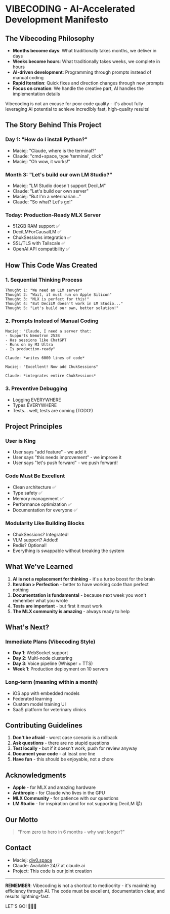 # VIBECODING - AI-Accelerated Development Manifesto

## The Vibecoding Philosophy

- **Months become days**: What traditionally takes months, we deliver in days
- **Weeks become hours**: What traditionally takes weeks, we complete in hours
- **AI-driven development**: Programming through prompts instead of manual coding
- **Rapid iteration**: Quick fixes and direction changes through new prompts
- **Focus on creation**: We handle the creative part, AI handles the implementation details

Vibecoding is not an excuse for poor code quality - it's about fully leveraging AI potential to achieve incredibly fast, high-quality results!

## The Story Behind This Project

### Day 1: "How do I install Python?"
- Maciej: "Claude, where is the terminal?"
- Claude: "cmd+space, type 'terminal', click"
- Maciej: "Oh wow, it works!"

### Month 3: "Let's build our own LM Studio?"
- Maciej: "LM Studio doesn't support DeciLM"
- Claude: "Let's build our own server"
- Maciej: "But I'm a veterinarian..."
- Claude: "So what? Let's go!"

### Today: Production-Ready MLX Server
- 512GB RAM support ✅
- DeciLMForCausalLM ✅
- ChukSessions integration ✅
- SSL/TLS with Tailscale ✅
- OpenAI API compatibility ✅

## How This Code Was Created

### 1. Sequential Thinking Process
```
Thought 1: "We need an LLM server"
Thought 2: "Wait, it must run on Apple Silicon"
Thought 3: "MLX is perfect for this!"
Thought 4: "But DeciLM doesn't work in LM Studio..."
Thought 5: "Let's build our own, better solution!"
```

### 2. Prompts Instead of Manual Coding
```
Maciej: "Claude, I need a server that:
- Supports Nemotron 253B
- Has sessions like ChatGPT
- Runs on my M3 Ultra
- Is production-ready"

Claude: *writes 6000 lines of code*

Maciej: "Excellent! Now add ChukSessions"

Claude: *integrates entire ChukSessions*
```

### 3. Preventive Debugging
- Logging EVERYWHERE
- Types EVERYWHERE
- Tests... well, tests are coming (TODO!)

## Project Principles

### User is King
- User says "add feature" - we add it
- User says "this needs improvement" - we improve it
- User says "let's push forward" - we push forward!

### Code Must Be Excellent
- Clean architecture ✅
- Type safety ✅
- Memory management ✅
- Performance optimization ✅
- Documentation for everyone ✅

### Modularity Like Building Blocks
- ChukSessions? Integrated!
- VLM support? Added!
- Redis? Optional!
- Everything is swappable without breaking the system

## What We've Learned

1. **AI is not a replacement for thinking** - it's a turbo boost for the brain
2. **Iteration > Perfection** - better to have working code than perfect nothing
3. **Documentation is fundamental** - because next week you won't remember what you wrote
4. **Tests are important** - but first it must work
5. **The MLX community is amazing** - always ready to help

## What's Next?

### Immediate Plans (Vibecoding Style)
- **Day 1**: WebSocket support
- **Day 2**: Multi-node clustering
- **Day 3**: Voice pipeline (Whisper + TTS)
- **Week 1**: Production deployment on 10 servers

### Long-term (meaning within a month)
- iOS app with embedded models
- Federated learning
- Custom model training UI
- SaaS platform for veterinary clinics

## Contributing Guidelines

1. **Don't be afraid** - worst case scenario is a rollback
2. **Ask questions** - there are no stupid questions
3. **Test locally** - but if it doesn't work, push for review anyway
4. **Document your code** - at least one line
5. **Have fun** - this should be enjoyable, not a chore

## Acknowledgments

- **Apple** - for MLX and amazing hardware
- **Anthropic** - for Claude who lives in the GPU
- **MLX Community** - for patience with our questions
- **LM Studio** - for inspiration (and for not supporting DeciLM 😈)

## Our Motto

> "From zero to hero in 6 months - why wait longer?"

## Contact

- Maciej: [div0.space](https://div0.space)
- Claude: Available 24/7 at claude.ai
- Project: This code is our joint creation

---

**REMEMBER**: Vibecoding is not a shortcut to mediocrity - it's maximizing efficiency through AI. The code must be excellent, documentation clear, and results lightning-fast.

LET'S GO! 🚀🔥💪